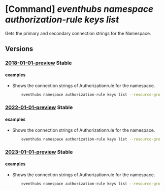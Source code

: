 # [Command] _eventhubs namespace authorization-rule keys list_

Gets the primary and secondary connection strings for the Namespace.

## Versions

### [2018-01-01-preview](/Resources/mgmt-plane/L3N1YnNjcmlwdGlvbnMve30vcmVzb3VyY2Vncm91cHMve30vcHJvdmlkZXJzL21pY3Jvc29mdC5ldmVudGh1Yi9uYW1lc3BhY2VzL3t9L2F1dGhvcml6YXRpb25ydWxlcy97fS9saXN0a2V5cw==/2018-01-01-preview.xml) **Stable**

<!-- mgmt-plane /subscriptions/{}/resourcegroups/{}/providers/microsoft.eventhub/namespaces/{}/authorizationrules/{}/listkeys 2018-01-01-preview -->

#### examples

- Shows the connection strings of Authorizationrule for the namespace.
    ```bash
        eventhubs namespace authorization-rule keys list --resource-group myresourcegroup --namespace-name mynamespace --name myauthorule
    ```

### [2022-01-01-preview](/Resources/mgmt-plane/L3N1YnNjcmlwdGlvbnMve30vcmVzb3VyY2Vncm91cHMve30vcHJvdmlkZXJzL21pY3Jvc29mdC5ldmVudGh1Yi9uYW1lc3BhY2VzL3t9L2F1dGhvcml6YXRpb25ydWxlcy97fS9saXN0a2V5cw==/2022-01-01-preview.xml) **Stable**

<!-- mgmt-plane /subscriptions/{}/resourcegroups/{}/providers/microsoft.eventhub/namespaces/{}/authorizationrules/{}/listkeys 2022-01-01-preview -->

#### examples

- Shows the connection strings of Authorizationrule for the namespace.
    ```bash
        eventhubs namespace authorization-rule keys list --resource-group myresourcegroup --namespace-name mynamespace --name myauthorule
    ```

### [2023-01-01-preview](/Resources/mgmt-plane/L3N1YnNjcmlwdGlvbnMve30vcmVzb3VyY2Vncm91cHMve30vcHJvdmlkZXJzL21pY3Jvc29mdC5ldmVudGh1Yi9uYW1lc3BhY2VzL3t9L2F1dGhvcml6YXRpb25ydWxlcy97fS9saXN0a2V5cw==/2023-01-01-preview.xml) **Stable**

<!-- mgmt-plane /subscriptions/{}/resourcegroups/{}/providers/microsoft.eventhub/namespaces/{}/authorizationrules/{}/listkeys 2023-01-01-preview -->

#### examples

- Shows the connection strings of Authorizationrule for the namespace.
    ```bash
        eventhubs namespace authorization-rule keys list --resource-group myresourcegroup --namespace-name mynamespace --name myauthorule
    ```
